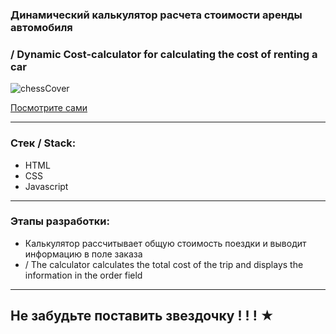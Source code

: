 ### Динамический калькулятор расчета стоимости аренды автомобиля 
### / Dynamic Cost-calculator for calculating the cost of renting a car

![chessCover](https://github.com/JuliaMiroshnichenko/Cost-calculator/blob/master/cost-car-calculcator.jpg)

  [Посмотрите сами](https://juliadooby.github.io/Cost-calculator/)

---

### Стек / Stack: 

* HTML
* CSS
* Javascript 

---

### Этапы разработки: 

* Калькулятор рассчитывает общую стоимость поездки и выводит информацию в поле заказа  
* / The calculator calculates the total cost of the trip and displays the information in the order field

---

## Не забудьте поставить звездочку ! ! ! ★ 

 

